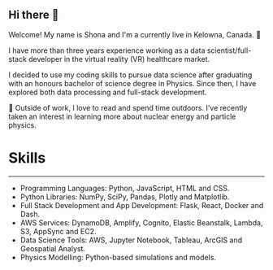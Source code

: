 ## Hi there 👋

Welcome! My name is Shona and I'm a currently live in Kelowna, Canada. :pushpin:

I have more than three years experience working as a data scientist/full-stack developer in the virtual reality (VR) healthcare market.

I decided to use my coding skills to pursue data science after graduating with an honours bachelor of science degree in Physics. Since then, I have explored both data processing and full-stack development. 

:seedling: Outside of work, I love to read and spend time outdoors. I've recently taken an interest in learning more about nuclear energy and particle physics. 

# Skills
---
* Programming Languages: Python, JavaScript, HTML and CSS.
* Python Libraries: NumPy, SciPy, Pandas, Plotly and Matplotlib. 
* Full Stack Development and App Development: Flask, React, Docker and Dash. 
* AWS Services: DynamoDB, Amplify, Cognito, Elastic Beanstalk, Lambda, S3, AppSync and EC2. 
* Data Science Tools: AWS, Jupyter Notebook, Tableau, ArcGIS and Geospatial Analyst. 
* Physics Modelling: Python-based simulations and models.

<!--
**shonabirkett/shonabirkett** is a ✨ _special_ ✨ repository because its `README.md` (this file) appears on your GitHub profile.

Here are some ideas to get you started:

- 🔭 I’m currently working on ...
- 🌱 I’m currently learning ...
- 👯 I’m looking to collaborate on ...
- 🤔 I’m looking for help with ...
- 💬 Ask me about ...
- 📫 How to reach me: ...
- 😄 Pronouns: ...
- ⚡ Fun fact: ...
-->
